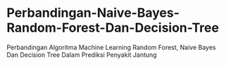 # Perbandingan-Naive-Bayes-Random-Forest-Dan-Decision-Tree

Perbandingan Algoritma Machine Learning Random Forest, Naive Bayes Dan Decision Tree Dalam Prediksi Penyakit Jantung

